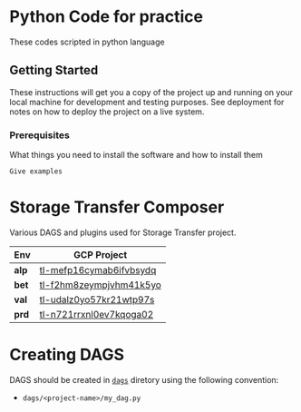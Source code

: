 # Python Code for practice

These codes scripted in python language

## Getting Started

These instructions will get you a copy of the project up and running on your local machine for development and testing purposes. See deployment for notes on how to deploy the project on a live system.

### Prerequisites

What things you need to install the software and how to install them

```
Give examples
```

# Storage Transfer Composer

Various DAGS and plugins used for Storage Transfer project.

Env| GCP Project
---|---------------------
**alp**| [tl-mefp16cymab6ifvbsydq](https://console.cloud.google.com/home/dashboard?project=tl-mefp16cymab6ifvbsydq&folder=&organizationId=)
**bet**| [tl-f2hm8zeympjvhm41k5yo](https://console.cloud.google.com/home/dashboard?project=tl-f2hm8zeympjvhm41k5yo&folder=&organizationId=)
**val** | [tl-udalz0yo57kr21wtp97s](https://console.cloud.google.com/home/dashboard?project=tl-udalz0yo57kr21wtp97s&folder=&organizationId=)
**prd**| [tl-n721rrxnl0ev7kqoga02](https://console.cloud.google.com/home/dashboard?project=tl-n721rrxnl0ev7kqoga02&folder=&organizationId=)



# Creating DAGS
DAGS should be created in [`dags`](./dags) diretory using the following convention:

- `dags/<project-name>/my_dag.py`

